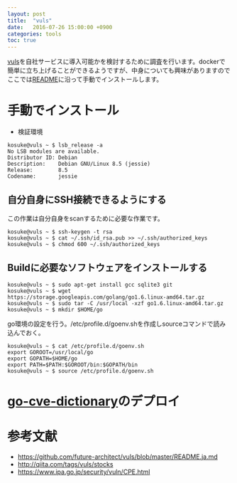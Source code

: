 ```yaml
---
layout: post
title:  "vuls"
date:   2016-07-26 15:00:00 +0900
categories: tools
toc: true
---
```


[vuls](https://github.com/future-architect/vuls/blob/master/README.ja.md)を自社サービスに導入可能かを検討するために調査を行います。dockerで簡単に立ち上げることができるようですが、中身についても興味がありますのでここでは[README](https://github.com/future-architect/vuls/blob/master/README.ja.md)に沿って手動でインストールします。

# 手動でインストール

 * 検証環境

```
kosuke@vuls ~ $ lsb_release -a
No LSB modules are available.
Distributor ID: Debian
Description:    Debian GNU/Linux 8.5 (jessie)
Release:        8.5
Codename:       jessie
```

## 自分自身にSSH接続できるようにする

この作業は自分自身をscanするために必要な作業です。

```
kosuke@vuls ~ $ ssh-keygen -t rsa
kosuke@vuls ~ $ cat ~/.ssh/id_rsa.pub >> ~/.ssh/authorized_keys
kosuke@vuls ~ $ chmod 600 ~/.ssh/authorized_keys
```

## Buildに必要なソフトウェアをインストールする

```
kosuke@vuls ~ $ sudo apt-get install gcc sqlite3 git
kosuke@vuls ~ $ wget https://storage.googleapis.com/golang/go1.6.linux-amd64.tar.gz
kosuke@vuls ~ $ sudo tar -C /usr/local -xzf go1.6.linux-amd64.tar.gz
kosuke@vuls ~ $ mkdir $HOME/go
```

go環境の設定を行う。/etc/profile.d/goenv.shを作成しsourceコマンドで読み込んでおく。

```
kosuke@vuls ~ $ cat /etc/profile.d/goenv.sh
export GOROOT=/usr/local/go
export GOPATH=$HOME/go
export PATH=$PATH:$GOROOT/bin:$GOPATH/bin
kosuke@vuls ~ $ source /etc/profile.d/goenv.sh
```

# [go-cve-dictionary](https://github.com/kotakanbe/go-cve-dictionary)のデプロイ


# 参考文献

 * https://github.com/future-architect/vuls/blob/master/README.ja.md
 * http://qiita.com/tags/vuls/stocks
 * https://www.ipa.go.jp/security/vuln/CPE.html


